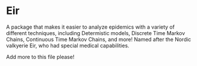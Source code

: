# Eir
A package that makes it easier to analyze epidemics with a variety of different techniques, including Determistic models, Discrete Time Markov Chains, Continuous Time Markov Chains, and more! Named after the Nordic valkyerie Eir, who had special medical capabilities. 

Add more to this file please!
